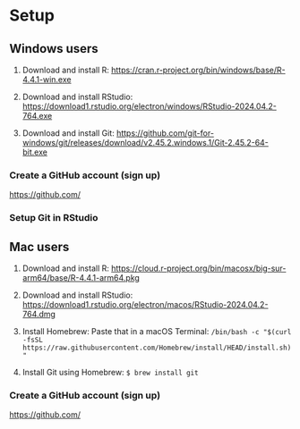 # Setup

## Windows users

1.  Download and install R: <https://cran.r-project.org/bin/windows/base/R-4.4.1-win.exe>

2.  Download and install RStudio: <https://download1.rstudio.org/electron/windows/RStudio-2024.04.2-764.exe>

3.  Download and install Git: <https://github.com/git-for-windows/git/releases/download/v2.45.2.windows.1/Git-2.45.2-64-bit.exe>

### Create a GitHub account (sign up)

<a href="https://github.com/" target="_blank">https://github.com/</a>

### Setup Git in RStudio

## Mac users

1.  Download and install R: <https://cloud.r-project.org/bin/macosx/big-sur-arm64/base/R-4.4.1-arm64.pkg>

2.  Download and install RStudio: <https://download1.rstudio.org/electron/macos/RStudio-2024.04.2-764.dmg>

3.  Install Homebrew: Paste that in a macOS Terminal: `/bin/bash -c "$(curl -fsSL https://raw.githubusercontent.com/Homebrew/install/HEAD/install.sh)"`

4.  Install Git using Homebrew: `$ brew install git`

### Create a GitHub account (sign up)

<a href="https://github.com/" target="_blank">https://github.com/</a>
